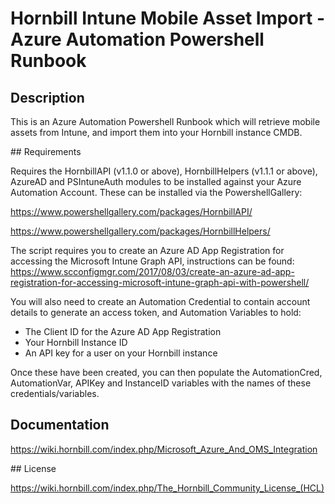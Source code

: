 # Hornbill Intune Mobile Asset Import - Azure Automation Powershell Runbook

## Description

This is an Azure Automation Powershell Runbook which will retrieve mobile assets from Intune, and import them into your Hornbill instance CMDB.

## Requirements

Requires the HornbillAPI (v1.1.0 or above), HornbillHelpers (v1.1.1 or above), AzureAD and PSIntuneAuth modules to be installed against your Azure Automation Account. These can be installed via the PowershellGallery:

<https://www.powershellgallery.com/packages/HornbillAPI/>

<https://www.powershellgallery.com/packages/HornbillHelpers/>

The script requires you to create an Azure AD App Registration for accessing the Microsoft Intune Graph API, instructions can be found: <https://www.scconfigmgr.com/2017/08/03/create-an-azure-ad-app-registration-for-accessing-microsoft-intune-graph-api-with-powershell/>

You will also need to create an Automation Credential to contain account details to generate an access token, and Automation Variables to hold:

- The Client ID for the Azure AD App Registration
- Your Hornbill Instance ID
- An API key for a user on your Hornbill instance

Once these have been created, you can then populate the AutomationCred, AutomationVar, APIKey and InstanceID variables with the names of these credentials/variables.

## Documentation

<https://wiki.hornbill.com/index.php/Microsoft_Azure_And_OMS_Integration>

## License

<https://wiki.hornbill.com/index.php/The_Hornbill_Community_License_(HCL)>
